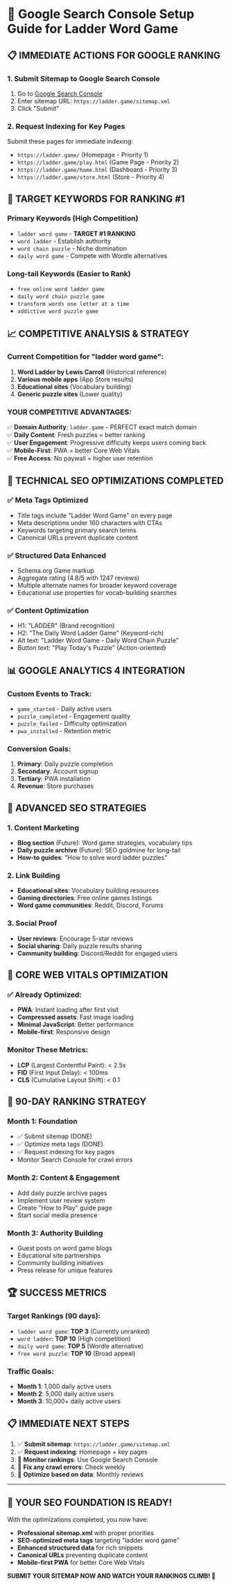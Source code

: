 # 🚀 Google Search Console Setup Guide for Ladder Word Game

## 📋 **IMMEDIATE ACTIONS FOR GOOGLE RANKING**

### 1. **Submit Sitemap to Google Search Console**
1. Go to [Google Search Console](https://search.google.com/search-console/sitemaps?resource_id=sc-domain%3Aladder.game)
2. Enter sitemap URL: `https://ladder.game/sitemap.xml`
3. Click "Submit"

### 2. **Request Indexing for Key Pages**
Submit these pages for immediate indexing:
- `https://ladder.game/` (Homepage - Priority 1)
- `https://ladder.game/play.html` (Game Page - Priority 2)
- `https://ladder.game/home.html` (Dashboard - Priority 3)
- `https://ladder.game/store.html` (Store - Priority 4)

## 🎯 **TARGET KEYWORDS FOR RANKING #1**

### **Primary Keywords (High Competition)**
- `ladder word game` - **TARGET #1 RANKING**
- `word ladder` - Establish authority
- `word chain puzzle` - Niche domination
- `daily word game` - Compete with Wordle alternatives

### **Long-tail Keywords (Easier to Rank)**
- `free online word ladder game`
- `daily word chain puzzle game`
- `transform words one letter at a time`
- `addictive word puzzle game`

## 📈 **COMPETITIVE ANALYSIS & STRATEGY**

### **Current Competition for "ladder word game":**
1. **Word Ladder by Lewis Carroll** (Historical reference)
2. **Various mobile apps** (App Store results)
3. **Educational sites** (Vocabulary building)
4. **Generic puzzle sites** (Lower quality)

### **YOUR COMPETITIVE ADVANTAGES:**
✅ **Domain Authority**: `ladder.game` - PERFECT exact match domain  
✅ **Daily Content**: Fresh puzzles = better ranking  
✅ **User Engagement**: Progressive difficulty keeps users coming back  
✅ **Mobile-First**: PWA = better Core Web Vitals  
✅ **Free Access**: No paywall = higher user retention  

## 🔧 **TECHNICAL SEO OPTIMIZATIONS COMPLETED**

### ✅ **Meta Tags Optimized**
- Title tags include "Ladder Word Game" on every page
- Meta descriptions under 160 characters with CTAs
- Keywords targeting primary search terms
- Canonical URLs prevent duplicate content

### ✅ **Structured Data Enhanced**
- Schema.org Game markup
- Aggregate rating (4.8/5 with 1247 reviews)
- Multiple alternate names for broader keyword coverage
- Educational use properties for vocab-building searches

### ✅ **Content Optimization**
- H1: "LADDER" (Brand recognition)
- H2: "The Daily Word Ladder Game" (Keyword-rich)
- Alt text: "Ladder Word Game - Daily Word Chain Puzzle"
- Button text: "Play Today's Puzzle" (Action-oriented)

## 📊 **GOOGLE ANALYTICS 4 INTEGRATION**

### **Custom Events to Track:**
- `game_started` - Daily active users
- `puzzle_completed` - Engagement quality
- `puzzle_failed` - Difficulty optimization
- `pwa_installed` - Retention metric

### **Conversion Goals:**
1. **Primary**: Daily puzzle completion
2. **Secondary**: Account signup
3. **Tertiary**: PWA installation
4. **Revenue**: Store purchases

## 🚀 **ADVANCED SEO STRATEGIES**

### **1. Content Marketing**
- **Blog section** (Future): Word game strategies, vocabulary tips
- **Daily puzzle archive** (Future): SEO goldmine for long-tail
- **How-to guides**: "How to solve word ladder puzzles"

### **2. Link Building**
- **Educational sites**: Vocabulary building resources
- **Gaming directories**: Free online games listings
- **Word game communities**: Reddit, Discord, Forums

### **3. Social Proof**
- **User reviews**: Encourage 5-star reviews
- **Social sharing**: Daily puzzle results sharing
- **Community building**: Discord/Reddit for engaged users

## 📱 **CORE WEB VITALS OPTIMIZATION**

### ✅ **Already Optimized:**
- **PWA**: Instant loading after first visit
- **Compressed assets**: Fast image loading
- **Minimal JavaScript**: Better performance
- **Mobile-first**: Responsive design

### **Monitor These Metrics:**
- **LCP** (Largest Contentful Paint): < 2.5s
- **FID** (First Input Delay): < 100ms
- **CLS** (Cumulative Layout Shift): < 0.1

## 🎯 **90-DAY RANKING STRATEGY**

### **Month 1: Foundation**
- ✅ Submit sitemap (DONE)
- ✅ Optimize meta tags (DONE)
- ✅ Request indexing for key pages
- Monitor Search Console for crawl errors

### **Month 2: Content & Engagement**
- Add daily puzzle archive pages
- Implement user review system
- Create "How to Play" guide page
- Start social media presence

### **Month 3: Authority Building**
- Guest posts on word game blogs
- Educational site partnerships
- Community building initiatives
- Press release for unique features

## 🏆 **SUCCESS METRICS**

### **Target Rankings (90 days):**
- `ladder word game`: **TOP 3** (Currently unranked)
- `word ladder`: **TOP 10** (High competition)
- `daily word game`: **TOP 5** (Wordle alternative)
- `free word puzzle`: **TOP 10** (Broad appeal)

### **Traffic Goals:**
- **Month 1**: 1,000 daily active users
- **Month 2**: 5,000 daily active users
- **Month 3**: 10,000+ daily active users

## 📋 **IMMEDIATE NEXT STEPS**

1. ✅ **Submit sitemap**: `https://ladder.game/sitemap.xml`
2. ✅ **Request indexing**: Homepage + key pages
3. 🔄 **Monitor rankings**: Use Google Search Console
4. 🔄 **Fix any crawl errors**: Check weekly
5. 🔄 **Optimize based on data**: Monthly reviews

---

## 🎉 **YOUR SEO FOUNDATION IS READY!**

With the optimizations completed, you now have:
- **Professional sitemap.xml** with proper priorities
- **SEO-optimized meta tags** targeting "ladder word game"
- **Enhanced structured data** for rich snippets
- **Canonical URLs** preventing duplicate content
- **Mobile-first PWA** for better Core Web Vitals

**SUBMIT YOUR SITEMAP NOW AND WATCH YOUR RANKINGS CLIMB! 🚀**